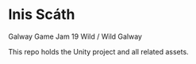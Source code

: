 # Inis Scáth

Galway Game Jam 19
Wild / Wild Galway

This repo holds the Unity project and all related assets.
